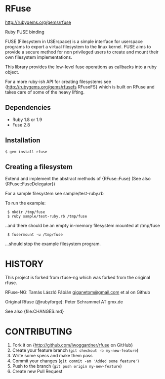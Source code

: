 RFuse
===============

http://rubygems.org/gems/rfuse

Ruby FUSE binding

FUSE (Filesystem in USErspace) is a simple interface for userspace programs to export a virtual filesystem to the linux kernel. FUSE aims to provide a secure method for non privileged users to create and mount their own filesystem implementations.

This library provides the low-level fuse operations as callbacks into a ruby object.

For a more ruby-ish API for creating filesystems see {http://rubygems.org/gems/rfusefs RFuseFS} which is built on RFuse and takes care of some of the heavy lifting.

Dependencies
--------------

 * Ruby 1.8 or 1.9
 * Fuse 2.8

Installation
---------------

    $ gem install rfuse

Creating a filesystem
---------------------------

Extend and implement the abstract methods of {RFuse::Fuse} (See also {RFuse::FuseDelegator})

For a sample filesystem see sample/test-ruby.rb

To run the example:

     $ mkdir /tmp/fuse
     $ ruby sample/test-ruby.rb /tmp/fuse

..and there should be an empty in-memory filesystem mounted at /tmp/fuse

     $ fusermount -u /tmp/fuse

...should stop the example filesystem program.

HISTORY
======
This project is forked from rfuse-ng which was forked from the original rfuse.

RFuse-NG: Tamás László Fábián <giganetom@gmail.com> et al on Github

Original Rfuse (@rubyforge): Peter Schrammel AT gmx.de

See also {file:CHANGES.md}

CONTRIBUTING
============

1. Fork it on {http://github.com/lwoggardner/rfuse on GitHub}
2. Create your feature branch (`git checkout -b my-new-feature`)
3. Write some specs and make them pass
4. Commit your changes (`git commit -am 'Added some feature'`)
5. Push to the branch (`git push origin my-new-feature`)
6. Create new Pull Request
